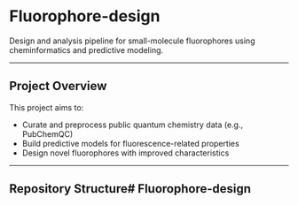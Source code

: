 # Fluorophore-design

Design and analysis pipeline for small-molecule fluorophores using cheminformatics and predictive modeling.

---

## Project Overview

This project aims to:
- Curate and preprocess public quantum chemistry data (e.g., PubChemQC)
- Build predictive models for fluorescence-related properties
- Design novel fluorophores with improved characteristics

---

## Repository Structure# Fluorophore-design
